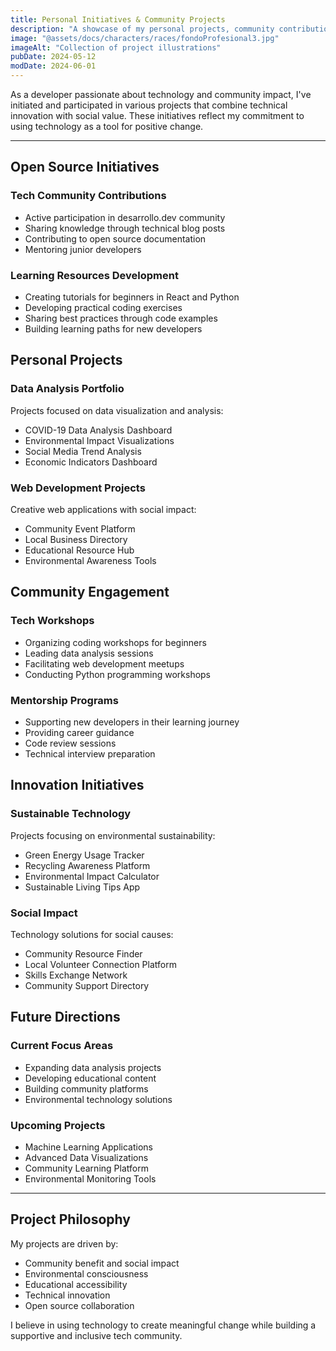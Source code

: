 ```yaml
---
title: Personal Initiatives & Community Projects
description: "A showcase of my personal projects, community contributions, and initiatives that reflect my passion for technology and social impact."
image: "@assets/docs/characters/races/fondoProfesional3.jpg"
imageAlt: "Collection of project illustrations"
pubDate: 2024-05-12
modDate: 2024-06-01
---
```


As a developer passionate about technology and community impact, I've initiated and participated in various projects that combine technical innovation with social value. These initiatives reflect my commitment to using technology as a tool for positive change.

---

## Open Source Initiatives

### Tech Community Contributions
- Active participation in desarrollo.dev community
- Sharing knowledge through technical blog posts
- Contributing to open source documentation
- Mentoring junior developers

### Learning Resources Development
- Creating tutorials for beginners in React and Python
- Developing practical coding exercises
- Sharing best practices through code examples
- Building learning paths for new developers

## Personal Projects

### Data Analysis Portfolio
Projects focused on data visualization and analysis:
- COVID-19 Data Analysis Dashboard
- Environmental Impact Visualizations
- Social Media Trend Analysis
- Economic Indicators Dashboard

### Web Development Projects
Creative web applications with social impact:
- Community Event Platform
- Local Business Directory
- Educational Resource Hub
- Environmental Awareness Tools

## Community Engagement

### Tech Workshops
- Organizing coding workshops for beginners
- Leading data analysis sessions
- Facilitating web development meetups
- Conducting Python programming workshops

### Mentorship Programs
- Supporting new developers in their learning journey
- Providing career guidance
- Code review sessions
- Technical interview preparation

## Innovation Initiatives

### Sustainable Technology
Projects focusing on environmental sustainability:
- Green Energy Usage Tracker
- Recycling Awareness Platform
- Environmental Impact Calculator
- Sustainable Living Tips App

### Social Impact
Technology solutions for social causes:
- Community Resource Finder
- Local Volunteer Connection Platform
- Skills Exchange Network
- Community Support Directory

## Future Directions

### Current Focus Areas
- Expanding data analysis projects
- Developing educational content
- Building community platforms
- Environmental technology solutions

### Upcoming Projects
- Machine Learning Applications
- Advanced Data Visualizations
- Community Learning Platform
- Environmental Monitoring Tools

---

## Project Philosophy

My projects are driven by:
- Community benefit and social impact
- Environmental consciousness
- Educational accessibility
- Technical innovation
- Open source collaboration

I believe in using technology to create meaningful change while building a supportive and inclusive tech community.
